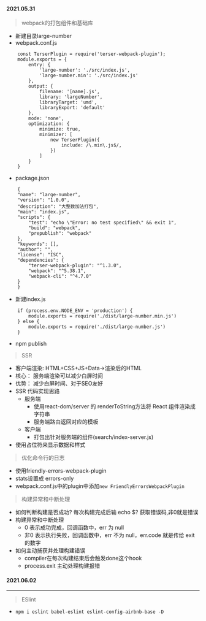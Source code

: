 #### 2021.05.31
> webpack的打包组件和基础库
- 新建目录large-number
- webpack.conf.js
```
    const TerserPlugin = require('terser-webpack-plugin');
    module.exports = {
        entry: {
            'large-number': './src/index.js',
            'large-number.min': './src/index.js'
        },
        output: {
            filename: '[name].js',
            library: 'largeNumber',
            libraryTarget: 'umd',
            libraryExport: 'default'
        },
        mode: 'none',
        optimization: {
            minimize: true,
            minimizer: [
                new TerserPlugin({
                    include: /\.min\.js$/,
                })
            ]
        }
    }
```
- package.json
```
    {
    "name": "large-number",
    "version": "1.0.0",
    "description": "大整数加法打包",
    "main": "index.js",
    "scripts": {
        "test": "echo \"Error: no test specified\" && exit 1",
        "build": "webpack",
        "prepublish": "webpack"
    },
    "keywords": [],
    "author": "",
    "license": "ISC",
    "dependencies": {
        "terser-webpack-plugin": "^1.3.0",
        "webpack": "^5.38.1",
        "webpack-cli": "^4.7.0"
    }
    }

```
- 新建index.js
```
    if (process.env.NODE_ENV = 'production') {
        module.exports = require('./dist/large-number.min.js')
    } else {
        module.exports = require('./dist/large-number.js')
    }
```
- npm publish

> SSR
- 客户端渲染: HTML+CSS+JS+Data->渲染后的HTML
- 核心： 服务端渲染可以减少白屏时间
- 优势： 减少白屏时间、对于SEO友好
- SSR 代码实现思路
    - 服务端
        - 使用react-dom/server 的 renderToString方法将 React 组件渲染成字符串
        - 服务端路由返回对应的模板
    - 客户端
        - 打包出针对服务端的组件(search/index-server.js)
- 使用占位符来显示数据和样式

> 优化命令行的日志
- 使用friendly-errors-webpack-plugin
- stats设置成 errors-only
- webpack.conf.js中的plugin中添加`new FriendlyErrorsWebpackPlugin`

> 构建异常和中断处理
- 如何判断构建是否成功? 每次构建完成后输  echo $? 获取错误码,非0就是错误
- 构建异常和中断处理
    - 0 表示成功完成，回调函数中，err 为 null
    - 非0 表示执行失败，回调函数中，err 不为 null，err.code 就是传给 exit 的数字
- 如何主动捕获并处理构建错误
    - compiler在每次构建结束后会触发done这个hook
    - process.exit 主动处理构建报错

#### 2021.06.02
---
> ESlint
- `npm i eslint babel-eslint eslint-config-airbnb-base -D`